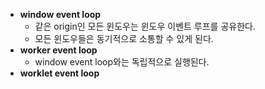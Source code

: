 ---
---

-   **window event loop**  
    - 같은 origin인 모든 윈도우는 윈도우 이벤트 루프를 공유한다.  
    - 모든 윈도우들은 동기적으로 소통할 수 있게 된다.
-   **worker event loop**  
    - window event loop와는 독립적으로 실행된다.
-   **worklet event loop**